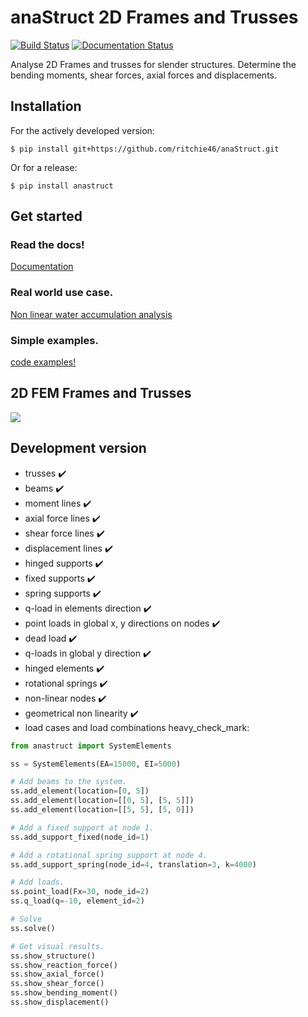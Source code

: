 # anaStruct 2D Frames and Trusses
[![Build Status](https://travis-ci.org/ritchie46/anaStruct.svg?branch=master)](https://travis-ci.org/ritchie46/anaStruct)
[![Documentation Status](https://readthedocs.org/projects/anastruct/badge/?version=latest)](http://anastruct.readthedocs.io/en/latest/?badge=latest)

Analyse 2D Frames and trusses for slender structures. Determine the bending moments, shear forces, axial forces and displacements.

## Installation

For the actively developed version:
```
$ pip install git+https://github.com/ritchie46/anaStruct.git
```

Or for a release:
```
$ pip install anastruct
```

## Get started

### Read the docs!

[Documentation](http://anastruct.readthedocs.io)

### Real world use case.
[Non linear water accumulation analysis](https://ritchievink.com/blog/2017/08/23/a-nonlinear-water-accumulation-analysis-in-python/)

### Simple examples.

[code examples!](https://ritchievink.com/blog/2017/01/12/python-1d-fem-example-1/)

## 2D FEM Frames and Trusses
![](images/rand/structure.png)

## Development version

* trusses :heavy_check_mark:
* beams :heavy_check_mark:
* moment lines :heavy_check_mark:
* axial force lines :heavy_check_mark:
* shear force lines :heavy_check_mark:
* displacement lines :heavy_check_mark:
* hinged supports :heavy_check_mark:
* fixed supports :heavy_check_mark:
* spring supports :heavy_check_mark:
* q-load in elements direction :heavy_check_mark:
* point loads in global x, y directions on nodes :heavy_check_mark:
* dead load :heavy_check_mark:
* q-loads in global y direction :heavy_check_mark:
* hinged elements :heavy_check_mark:
* rotational springs :heavy_check_mark:
* non-linear nodes :heavy_check_mark:
* geometrical non linearity :heavy_check_mark:
* load cases and load combinations heavy_check_mark:

```python
from anastruct import SystemElements

ss = SystemElements(EA=15000, EI=5000)

# Add beams to the system.
ss.add_element(location=[0, 5])
ss.add_element(location=[[0, 5], [5, 5]])
ss.add_element(location=[[5, 5], [5, 0]])

# Add a fixed support at node 1.
ss.add_support_fixed(node_id=1)

# Add a rotational spring support at node 4.
ss.add_support_spring(node_id=4, translation=3, k=4000)

# Add loads.
ss.point_load(Fx=30, node_id=2)
ss.q_load(q=-10, element_id=2)

# Solve
ss.solve()

# Get visual results.
ss.show_structure()
ss.show_reaction_force()
ss.show_axial_force()
ss.show_shear_force()
ss.show_bending_moment()
ss.show_displacement()
```

